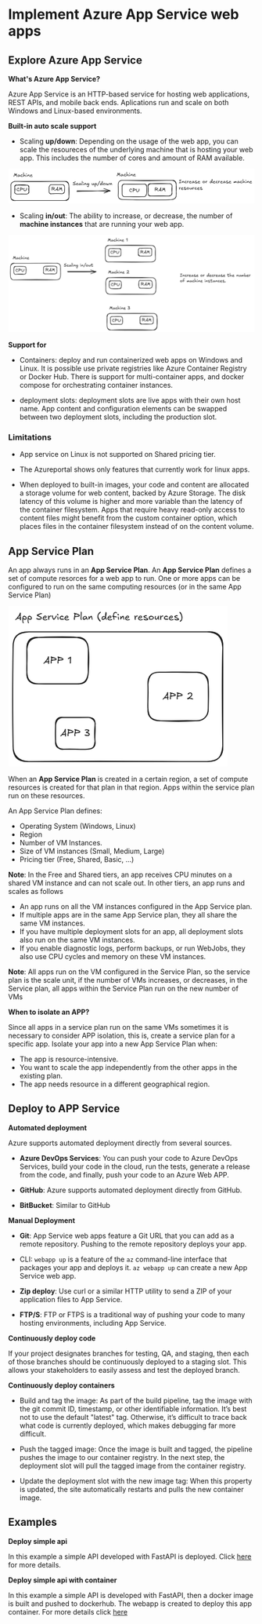 # Implement Azure App Service web apps

## Explore Azure App Service

**What's Azure App Service?**

Azure App Service is an HTTP-based service for hosting web applications, REST APIs, and mobile back ends. Aplications run and scale on both Windows and Linux-based environments.

**Built-in auto scale support**

* Scaling **up/down**: Depending on the usage of the web app, you can scale the resoureces of the underlying machine that is hosting your web app. This includes the number of cores and amount of RAM available.

![alt text](image-1.png)

* Scaling **in/out**: The ability to increase, or decrease, the number of **machine instances** that are running your web app.

![alt text](image-2.png)

**Support for**

* Containers: deploy and run containerized web apps on Windows and Linux. It is possible use private registries like Azure Container Registry or Docker Hub. There is support for multi-container apps, and docker compose for orchestrating container instances.

* deployment slots: deployment slots are live apps with their own host name. App content and configuration elements can be swapped between two deployment slots, including the production slot.

### Limitations

* App service on Linux is not supported on Shared pricing tier.

* The Azureportal shows only features that currently work for linux apps.

* When deployed to built-in images, your code and content are allocated a storage volume for web content, backed by Azure Storage. The disk latency of this volume is higher and more variable than the latency of the container filesystem. Apps that require heavy read-only access to content files might benefit from the custom container option, which places files in the container filesystem instead of on the content volume.

## App Service Plan

An app always runs in an **App Service Plan**. An **App Service Plan** defines a set of compute resorces for a web app to run. One or more apps can be configured to run on the same computing resources (or in the same App Service Plan)

![alt text](image-3.png)

When an **App Service Plan** is created in a certain region, a set of compute resources is created for that plan in that region. Apps within the service plan run on these resources. 

An App Service Plan defines:

* Operating System (Windows, Linux)
* Region
* Number of VM Instances.
* Size of VM instances (Small, Medium, Large)
* Pricing tier (Free, Shared, Basic, ...)

**Note**: In the Free and Shared tiers, an app receives CPU minutes on a shared VM instance and can not scale out. In other tiers, an app runs and scales as follows

* An app runs on all the VM instances configured in the App Service plan.
* If multiple apps are in the same App Service plan, they all share the same VM instances.
* If you have multiple deployment slots for an app, all deployment slots also run on the same VM instances.
* If you enable diagnostic logs, perform backups, or run WebJobs, they also use CPU cycles and memory on these VM instances.

**Note**: All apps run on the VM configured in the Service Plan, so the service plan is the scale unit, if the number of VMs increases, or decreases, in the Service plan, all apps within the Service Plan run on the new number of VMs

**When to isolate an APP?**

Since all apps in a service plan run on the same VMs sometimes it is necessary to consider APP isolation, this is, create a service plan for a specific app. Isolate your app into a new App Service Plan when:

* The app is resource-intensive.
* You want to scale the app independently from the other apps in the existing plan.
* The app needs resource in a different geographical region.

## Deploy to APP Service 

**Automated deployment**

Azure supports automated deployment directly from several sources. 

* **Azure DevOps Services**: You can push your code to Azure DevOps Services, build your code in the cloud, run the tests, generate a release from the code, and finally, push your code to an Azure Web APP.

* **GitHub**: Azure supports automated deployment directly from GitHub. 
* **BitBucket**: Similar to GitHub

**Manual Deployment**

* **Git**:  App Service web apps feature a Git URL that you can add as a remote repository. Pushing to the remote repository deploys your app.

* CLI: `webapp up` is a feature of the `az` command-line interface that packages your app and deploys it. `az webapp up` can create a new App Service web app.

* **Zip deploy**: Use curl or a similar HTTP utility to send a ZIP of your application files to App Service.
* **FTP/S**: FTP or FTPS is a traditional way of pushing your code to many hosting environments, including App Service.

**Continuously deploy code**

If your project designates branches for testing, QA, and staging, then each of those branches should be continuously deployed to a staging slot. This allows your stakeholders to easily assess and test the deployed branch.

**Continuously deploy containers**

* Build and tag the image: As part of the build pipeline, tag the image with the git commit ID, timestamp, or other identifiable information. It’s best not to use the default "latest" tag. Otherwise, it’s difficult to trace back what code is currently deployed, which makes debugging far more difficult.

* Push the tagged image: Once the image is built and tagged, the pipeline pushes the image to our container registry. In the next step, the deployment slot will pull the tagged image from the container registry.

* Update the deployment slot with the new image tag: When this property is updated, the site automatically restarts and pulls the new container image.

## Examples

**Deploy simple api**

In this example a simple API developed with FastAPI is deployed. Click [here](/examples/deploy_simple_api/) for more details.

**Deploy simple api with container**

In this example a simple API is developed with FastAPI, then a docker image is built and pushed to dockerhub. The webapp is created to deploy this app container. For more details click [here](/examples/deploy_container_api/)

